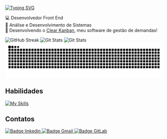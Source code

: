 <p><a href="https://git.io/typing-svg"><img src="https://readme-typing-svg.demolab.com?font=Fira+Code&pause=1000&color=FFFFFF&multiline=true&random=false&width=405&height=30&lines=Ol%C3%A1%2C+seja+bem+vindo+ao+meu+perfil!+" alt="Typing SVG" /></a></p>

<p>
  💻 Desenvolvedor Front End  <br/>
  🌱 Análise e Desenvolvimento de Sistemas <br/>
  🚀 Desenvolvendo o <a href="https://clearkanban.com/" target="_blank">Clear Kanban</a>, meu software de gestão de demandas!
</p>

<!-- Git Status -->
<div>
  <img src="https://streak-stats.demolab.com?user=OtavioMendesSantos&theme=dark&locale=pt_BR&date_format=j%20M%5B%20Y%5D" alt="GitHub Streak" />
  <img src="https://github-readme-stats.vercel.app/api?username=OtavioMendesSantos&show_icons=true&theme=tokyonight" alt="Git Stats">
  <img src="https://github-readme-stats.vercel.app/api/top-langs/?username=OtavioMendesSantos&layout=compact&theme=tokyonight" alt="Git Stats" >
</div>
<!-- Jogo da Cobrinha -->
<picture>
  <source media="(prefers-color-scheme: dark)" srcset="https://raw.githubusercontent.com/OtavioMendesSantos/OtavioMendesSantos/output/github-contribution-grid-snake-dark.svg">
  <source media="(prefers-color-scheme: light)" srcset="https://raw.githubusercontent.com/OtavioMendesSantos/OtavioMendesSantos/output/github-contribution-grid-snake-dark.svg">
  <img alt="github contribution grid snake animation" src="https://raw.githubusercontent.com/OtavioMendesSantos/OtavioMendesSantos/output/github-contribution-grid-snake.svg">
</picture>

<h2>Habilidades</h2>

[![My Skills](https://skillicons.dev/icons?i=html,css,js,ts,react,redux,mui,sass,postgres,mysql)](https://skillicons.dev)

<h2>Contatos</h2>
<a href="https://www.linkedin.com/in/otávio-mendes-santos-04b582263" target="_blank">
  <img src="https://img.shields.io/badge/linkedin-%230077B5.svg?style=for-the-badge&logo=linkedin&logoColor=white" alt="Badge linkedin">
</a>
<a href="mailto:dev.otavioms@gmail.com" target="_blank">
  <img src="https://img.shields.io/badge/Gmail-D14836?style=for-the-badge&logo=gmail&logoColor=white" alt="Badge Gmail">
</a>
<a href="https://gitlab.com/OtavioMendesSantos" target="_blank">
  <img src="https://img.shields.io/badge/gitlab-%23181717.svg?style=for-the-badge&logo=gitlab&logoColor=white" alt="Badge GitLab">
</a>
<!--[![autocomplete](https://codeium.com/badges/user/covertly-expensive-sauger-74022/autocomplete)](https://codeium.com/profile/covertly-expensive-sauger-74022)-->
